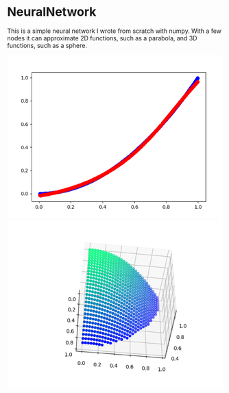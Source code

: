 # NeuralNetwork

This is a simple neural network I wrote from scratch with numpy. With a few nodes it can approximate 2D functions, such as a parabola, and 3D functions, such as a sphere.

![2D Function Approximation](regression.png)
![Sphere Approximation](image.png)
